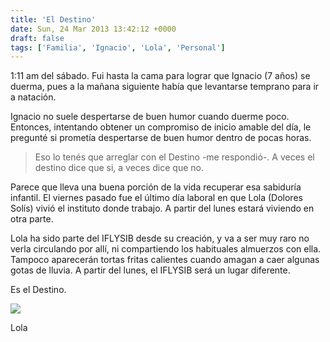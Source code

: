```yaml
---
title: 'El Destino'
date: Sun, 24 Mar 2013 13:42:12 +0000
draft: false
tags: ['Familia', 'Ignacio', 'Lola', 'Personal']
---
```


1:11 am del sábado. Fui hasta la cama para lograr que Ignacio (7 años) se duerma, pues a la mañana siguiente había que levantarse temprano para ir a natación. 

Ignacio no suele despertarse de buen humor cuando duerme poco. Entonces, intentando obtener un compromiso de inicio amable del día, le pregunté si prometía despertarse de buen humor dentro de pocas horas. 

> Eso lo tenés que arreglar con el Destino -me respondió-. A veces el destino dice que si, a veces dice que no. 

Parece que lleva una buena porción de la vida recuperar esa sabiduría infantil. El viernes pasado fue el último día laboral en que Lola (Dolores Solís) vivió el instituto donde trabajo. A partir del lunes estará viviendo en otra parte. 

Lola ha sido parte del IFLYSIB desde su creación, y va a ser muy raro no verla circulando por allí, ni compartiendo los habituales almuerzos con ella. Tampoco aparecerán tortas fritas calientes cuando amagan a caer algunas gotas de lluvia. A partir del lunes, el IFLYSIB será un lugar diferente. 

Es el Destino. 

[![](https://lh6.googleusercontent.com/-qwHFTvQem_A/UVBRTvdDhjI/AAAAAAAAGGg/6UdNke__Ils/s640/lola-2.jpg)](https://lh6.googleusercontent.com/-qwHFTvQem_A/UVBRTvdDhjI/AAAAAAAAGGg/6UdNke__Ils/s640/lola-2.jpg) 

Lola
